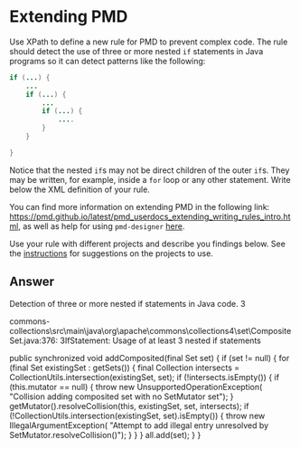 # Extending PMD

Use XPath to define a new rule for PMD to prevent complex code. The rule should detect the use of three or more nested `if` statements in Java programs so it can detect patterns like the following:

```Java
if (...) {
    ...
    if (...) {
        ...
        if (...) {
            ....
        }
    }

}
```
Notice that the nested `if`s may not be direct children of the outer `if`s. They may be written, for example, inside a `for` loop or any other statement.
Write below the XML definition of your rule.

You can find more information on extending PMD in the following link: https://pmd.github.io/latest/pmd_userdocs_extending_writing_rules_intro.html, as well as help for using `pmd-designer` [here](https://github.com/selabs-ur1/VV-ISTIC-TP2/blob/master/exercises/designer-help.md).

Use your rule with different projects and describe you findings below. See the [instructions](../sujet.md) for suggestions on the projects to use.

## Answer
<rule name="3IfStatement" language="java" message="Usage of at least 3 nested if statements" class="net.sourceforge.pmd.lang.rule.XPathRule">
        <description>Detection of three or more nested if statements in Java code. </description>
        <priority>3</priority>
        <properties>
            <property name="xpath">
                <value>
                    <![CDATA[ //IfStatement[ancestor::IfStatement[ancestor::IfStatement]] ]]> 
                </value>
            </property>
        </properties>
    </rule>

commons-collections\src\main\java\org\apache\commons\collections4\set\CompositeSet.java:376:    3IfStatement:   Usage of at least 3 nested if statements

public synchronized void addComposited(final Set<E> set) {
        if (set != null) {
            for (final Set<E> existingSet : getSets()) {
                final Collection<E> intersects = CollectionUtils.intersection(existingSet, set);
                if (!intersects.isEmpty()) {
                    if (this.mutator == null) {
                        throw new UnsupportedOperationException(
                                "Collision adding composited set with no SetMutator set");
                    }
                    getMutator().resolveCollision(this, existingSet, set, intersects);
                    if (!CollectionUtils.intersection(existingSet, set).isEmpty()) {
                        throw new IllegalArgumentException(
                                "Attempt to add illegal entry unresolved by SetMutator.resolveCollision()");
                    }
                }
            }
            all.add(set);
        }
    }
